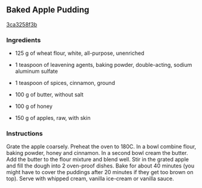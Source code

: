 ## Baked Apple Pudding

[3ca3258f3b](http://www.food.com/recipe/baked-apple-pudding-304204)

### Ingredients

 - 125 g of wheat flour, white, all-purpose, unenriched

 - 1 teaspoon of leavening agents, baking powder, double-acting, sodium aluminum sulfate

 - 1 teaspoon of spices, cinnamon, ground

 - 100 g of butter, without salt

 - 100 g of honey

 - 150 g of apples, raw, with skin

### Instructions

Grate the apple coarsely. Preheat the oven to 180C. In a bowl combine flour, baking powder, honey and cinnamon. In a second bowl cream the butter. Add the butter to the flour mixture and blend well. Stir in the grated apple and fill the dough into 2 oven-proof dishes. Bake for about 40 minutes (you might have to cover the puddings after 20 minutes if they get too brown on top). Serve with whipped cream, vanilla ice-cream or vanilla sauce.
